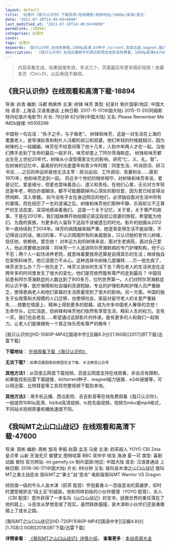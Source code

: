 ```yaml
---
layout: default
title: '纪录片《我只认识你》下载资源/在线播放/视频地址/1080p/高清/蓝光'
date: "2021-07-10T14:40:04+0800"
last_modified_at: "2021-07-10T14:40:04+0800"
permalink: /18894/
categories: 纪录片
cover:
tags: 纪录片
keywords: '我只认识你,在线免费看,1080p高清,bt种子,torrent,百度云盘,magnet,磁力链,迅雷下载资源'
description: '《我只认识你》在线云播放手机西瓜影院吉吉影音免费看，1080p高清bd/hd未删减完整版和tc抢先枪版，mkv/mp4格式，附带bt/torrent种子、magnet/磁力链、百度云盘、网盘资源迅雷下载链接'
---
```


>内容采集生成，如果链接失效，多试几个，页面最后有更多精彩视频！收藏本页（Ctrl+D)，以后再找不麻烦。


## 《我只认识你》在线观看和高清下载-18894

导演: 赵青 编剧: 冯都 杨紫烨 主演: 树锋 味芳 类型: 纪录片 制片国家/地区: 中国大陆 语言: 上海话 汉语普通话 上映日期: 2017-11-17(中国大陆) 2015-11-20(阿姆斯特丹纪录片电影节) 片长: 78分钟 82分钟(中国大陆) 又名: Please Remember Me IMDb链接: tt5105296

中国有一句古话：“执子之手，与子偕老”。 树锋和味芳，这是一对生活在上海的耄耋老人，是导演赵青和制片人冯都的叔公和叔婆。他们年轻的时候就相识，因为树锋的上一段婚姻，味芳在不经意间等了他十几年，人到中年两人才在一起。当他们携手走到了生命的最后一段岁月，味芳却患上了阿尔茨海默症。 树锋和味芳都出生在上世纪20年代，树锋从小深受儒家文化的影响，讲究“仁、义、礼、智”。在树锋的记忆中，最美好的时光是童年和青少年时期：同堂生活、吟诗颂词、研习书法……之后的命运却是他无法主宰：政治运动、工作调动、丧妻别女……直到1970年，他和味芳走到一起。 将近半个世纪的相伴相守，对树锋和味芳来说，爱是记忆，爱是缘分，但爱也意味着良心、道义和责任。在他们心里，无论对方年轻还是年老，明白亦或糊涂，都不可能磨砺掉内心深处的那份爱，因为爱已经变得淡然纯粹、深入骨髓。 如今没有子女在身边照应的他们，必须独自面对生活中所有的事情。而在经历了一生的波澜之后，树锋和味芳他们那种平静、乐观却又不乏尊严的生活态度，深深地感染着我们。 这是一个关于记忆，关于爱，关于尊严的故事。于是在2012年，我们姐妹俩开始拍摄记录这段叔公叔婆的旅程，希望能为他们、为我的家族，为更多的人留存下这段不该被遗忘的时光。影片的拍摄从2012年一直持续到了2014年。味芳的病情越来越严重，她逐渐变得生活不能自理，不记得说过的话，做过的事，不认识周围所有的亲戚朋友，只认识她的老伴儿树锋，信任他，依赖他，爱恋他！ 对年近九旬的树锋来说，面对生老病死，面对自己爱人，他必须要做出抉择：将味芳一个人送进阿尔茨海默病的专门护理机构，他于心不忍；两个人一起住进养老院，就意味着要放弃还算是自得其乐的生活；继续独自在家照料味芳，他已深感力不从心。这种选择令树锋几度辗转……万一他生病了，味芳该怎么办？万一他先走了，味芳又该如何生活下去？两位老人的生活状态在这两年多的时间里发生了很大的变化，他们是否依然能有尊严的走到最后？ 中国目前患有阿尔茨海默症的人数达到了900多万，位列世界第一。人们对阿尔茨海默症的认识不够，医疗保障和社会福利资源短缺，专业的护理机构和护理人员严重缺乏，使得患病老人和他们家属的生活质量受到了很大的影响。另一方面，中国的独生子女政策和大规模的人口迁移，也使得社会、家庭对留守老人的关爱严重缺失……想要在情感上、精神上得到更多的慰藉，成为许多中国老人奢侈的念想！ 生命尽头，记忆消逝，但树锋和味芳他们依然有享受生活，精彩人生的权力。总有一天，我们也会老去……希望通过这部影片的传递，能有更多的人和我们一起努力，让老人们能够拥有一个真正快乐而有尊严的晚年！


[我只认识你][HD-1080P-MP4][国语中字][豆瓣8.3分][1.16GB][2017][BT下载/迅雷下载]

**下载地址**： [在线观看下载 《我只认识你》](https://www.btdx8.com/torrent/wzrsn_2017.html) 


**无法下载?**：`如果迅雷因版权原因无法下载，关注微信公众号 `

**其他方法1**：从百度云网盘下载视频，百度云网盘支持在线观看，非会员有限制，如果能找到迅雷下载链接、bt/torrent种子、magnet磁力链接、e2dk链接等，可以用迅雷、比特彗星等工具将完整视频下载到本地。

**其他方法2**：用手机云播、西瓜影院、吉吉影音等在线免费观看《我只认识你》，一般提供1080p高清、hd/bd高清视频、tc抢先版视频，视频为mkv或mp4格式，不同站点视频质量和播放速度不同。


## 《我叫MT之山口山战记》在线观看和高清下载-47600

导演: 周彬 编剧: 周彬 邹洵 李振 赵霖 孟洁 马俊 主演: 奶茶超人 YOYO CBI Zeta 皇贞季 山新 天海无贝 崔健文 图特哈蒙 BBC 吴仲宇 桃宝 海涛 夏一可 类型: 喜剧 动画 冒险 官方网站: mt.gamefy.cn 制片国家/地区: 中国大陆 语言: 汉语普通话 上映日期: 2016-06-17(中国大陆) 片长: 86分钟 又名: 我叫哀木涕之山口山战记 我叫MT之勇士战恶龙 我叫MT之“勇士”战“恶龙” 电影版我叫MT Warrior VS Dragon

经验值一级的牛头人哀木涕（奶茶 配音）怀抱着勇斗一百级恶龙的英雄梦，却时时遭受被抓去“炖土豆”的威胁。他和同样初级的小伙伴傻馒（YOYO 配音）、劣人（CBI 配音）意外获得了一本名叫《山口山战记》的宝书，拯救世界的重任落在了他的肩上，斗恶龙从梦想变成了现实。虽然跌跌撞撞，哀木涕和小伙伴们还是勇敢踏上了成长之路。


[我叫MT之山口山战记][HD-720P/1080P-MP4][国语中字][豆瓣4.8分][1.7GB/2.0GB][2016][BT下载/迅雷下载]

**详情查看**： [《我叫MT之山口山战记》详情介绍](/movie/47600/)， **查看更多**：[本站资源大全](/movie/t/all/)

